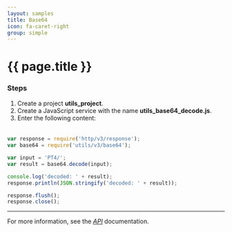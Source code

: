 ```yaml
---
layout: samples
title: Base64
icon: fa-caret-right
group: simple
---
```


{{ page.title }}
===

### Steps

1. Create a project **utils_project**.
2. Create a JavaScript service with the name **utils_base64_decode.js**.
3. Enter the following content:

####

```javascript

var response = require('http/v3/response');
var base64 = require('utils/v3/base64');

var input = 'PT4/';
var result = base64.decode(input);

console.log('decoded: ' + result);
response.println(JSON.stringify('decoded: ' + result));

response.flush();
response.close();

```

---

For more information, see the *[API](../api/)* documentation.
